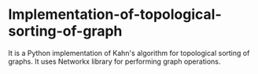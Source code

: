 # Implementation-of-topological-sorting-of-graph
It is a Python implementation of Kahn's algorithm for topological sorting of graphs. It uses Networkx library for performing graph operations.
